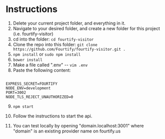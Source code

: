 # Instructions
1. Delete your current project folder, and everything in it.
2. Navigate to your desired folder, and create a new folder for this project (i.e. fourtify-visitor)
3. cd into the folder: `cd fourtify-visitor`
4. Clone the repo into this folder: `git clone https://github.com/Fourtify/fourtify-visitor.git .`
5. `npm install` or `sudo npm install`
6. `bower install`
7. Make a file called ".env" -- `vim .env`
8. Paste the following content:
```

EXPRESS_SECRET=FOURTIFY
NODE_ENV=development
PORT=3002
NODE_TLS_REJECT_UNAUTHORIZED=0

```
9. `npm start`

10.  Follow the instructions to start the api.  

11.  You can test locally by opening "domain.localhost:3001" where "domain" is an existing provider name on fourtify.us
